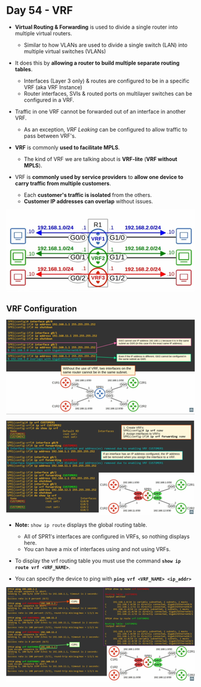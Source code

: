 # Day 54 - VRF

- **Virtual Routing & Forwarding** is used to divide a single router into multiple virtual routers.
    - Similar to how VLANs are used to divide a single switch (LAN) into multiple virtual switches (VLANs)
- It does this by **allowing a router to build multiple separate routing tables**.
    - Interfaces (Layer 3 only) & routes are configured to be in a specific VRF (aka VRF Instance)
    - Router interfaces, SVIs & routed ports on multilayer switches can be configured in a VRF.

- Traffic in one VRF cannot be forwarded out of an interface in another VRF.
    - As an exception, *VRF Leaking* can be configured to allow traffic to pass between VRF's.

- **VRF** is commonly **used to facilitate MPLS**.
    - The kind of VRF we are talking about is **VRF-lite** (**VRF without MPLS**).

- VRF is **commonly used by service providers** to **allow one device to carry traffic from multiple customers**.
    - Each **customer's traffic is isolated** from the others.
    - **Customer IP addresses can overlap** without issues.

![vrf-ex-1](assets/day54/vrf-ex-1.png)

## VRF Configuration

![without-vrf](assets/day54/without-vrf.png)

![with-vrf](assets/day54/with-vrf.png)

- **Note:** `show ip route` displays the global routing table.
    - All of SPR1's interfaces are configured in VRFs, so nothing displays here.
    - You can have a mix of interfaces using and not using VRFs.

- To display the vrf routing table you must use the command **`show ip route vrf <VRF_NAME>`**.

- You can specify the device to ping with **`ping vrf <VRF_NAME> <ip_addr>`**

![pinging-vrf](assets/day54/pinging-vrf.png)